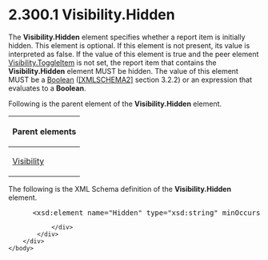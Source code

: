 <html dir="LTR" xmlns:mshelp="http://msdn.microsoft.com/mshelp" xmlns:ddue="http://ddue.schemas.microsoft.com/authoring/2003/5" xmlns:xlink="http://www.w3.org/1999/xlink" xmlns:tool="http://www.microsoft.com/tooltip">
    <head>
        <meta http-equiv="Content-Type" content="text/html; CHARSET=utf-8"></meta>
        <meta name="save" content="history"></meta>
        <title>2.300.1 Visibility.Hidden</title>
        <xml>
            <mshelp:toctitle title="2.300.1 Visibility.Hidden"></mshelp:toctitle>
            <mshelp:rltitle title="[MS-RDL]: Visibility.Hidden"></mshelp:rltitle>
            <mshelp:keyword index="A" term="7b643798-b8f4-4f1d-8f77-7e3626e58270"></mshelp:keyword>
            <mshelp:attr name="DCSext.ContentType" value="open specification"></mshelp:attr>
            <mshelp:attr name="AssetID" value="7b643798-b8f4-4f1d-8f77-7e3626e58270"></mshelp:attr>
            <mshelp:attr name="TopicType" value="kbRef"></mshelp:attr>
            <mshelp:attr name="DCSext.Title" value="[MS-RDL]: Visibility.Hidden" />
        </xml>
    </head>
    <body>
        <div id="header">
            <h1 class="heading">2.300.1 Visibility.Hidden</h1>
        </div>
        <div id="mainSection">
            <div id="mainBody">
                <div id="allHistory" class="saveHistory"></div>
                <div id="sectionSection0" class="section" name="collapseableSection">
                    

<p>The <b>Visibility.Hidden</b> element specifies whether a
report item is initially hidden. This element is optional. If this element is
not present, its value is interpreted as false. If the value of this element is
true and the peer element <a href="c8d65dad-7679-4ef7-8d8c-dc7cffdfd32e.md">Visibility.ToggleItem</a>
is not set, the report item that contains the <b>Visibility.Hidden</b> element
MUST be hidden. The value of this element MUST be a <a href="4802fa14-3619-43fa-9898-3acab160a24c.md">Boolean</a> (<a href="https://go.microsoft.com/fwlink/?LinkId=90610">[XMLSCHEMA2]</a> section
3.2.2) or an expression that evaluates to a <b>Boolean</b>.</p>

<p>Following is the parent element of the <b>Visibility.Hidden</b>
element.</p>

<table>
 <thead>
  <tr>
   <th>
   <p>Parent elements</p>
   </th>
  </tr>
 </thead>
 <tr>
  <td>
  <p><a href="9505fbda-7f65-4874-a54a-1944059812e0.md">Visibility</a></p>
  </td>
 </tr>
</table>

<p>The following is the XML Schema definition of the <b>Visibility.Hidden</b>
element.</p>

<dl>
<dd>
<div><pre> &lt;xsd:element name=&quot;Hidden&quot; type=&quot;xsd:string&quot; minOccurs=&quot;0&quot;&gt;
</pre></div>
</dd></dl>


                </div>
            </div>
        </div>
    </body>
</html>